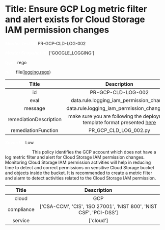 



# Title: Ensure GCP Log metric filter and alert exists for Cloud Storage IAM permission changes


***<font color="white">Master Test Id:</font>*** PR-GCP-CLD-LOG-002

***<font color="white">Master Snapshot Id:</font>*** ['GOOGLE_LOGGING']

***<font color="white">type:</font>*** rego

***<font color="white">rule:</font>*** file([logging.rego])  
  
  
  
  

|Title|Description|
| :---: | :---: |
|id|PR-GCP-CLD-LOG-002|
|eval|data.rule.logging_iam_permission_change|
|message|data.rule.logging_iam_permission_change_err|
|remediationDescription|make sure you are following the deployment template format presented <a href='https://cloud.google.com/logging/docs/reference/v2/rest/v2/projects.metrics' target='_blank'>here</a>|
|remediationFunction|PR_GCP_CLD_LOG_002.py|


***<font color="white">Severity:</font>*** Low

***<font color="white">Description:</font>*** This policy identifies the GCP account which does not have a log metric filter and alert for Cloud Storage IAM permission changes. Monitoring Cloud Storage IAM permission activities will help in reducing time to detect and correct permissions on sensitive Cloud Storage bucket and objects inside the bucket. It is recommended to create a metric filter and alarm to detect activities related to the Cloud Storage IAM permission.  
  
  

|Title|Description|
| :---: | :---: |
|cloud|GCP|
|compliance|['CSA-CCM', 'CIS', 'ISO 27001', 'NIST 800', 'NIST CSF', 'PCI-DSS']|
|service|['cloud']|



[logging.rego]: https://github.com/prancer-io/prancer-compliance-test/tree/master/google/cloud/logging.rego
